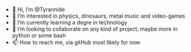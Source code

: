 - 👋 Hi, I’m @Tyrannide
- 👀 I’m interested in physics, dinosaurs, metal music and video-games
- 🌱 I’m currently learning a degre in technology
- 💞️ I’m looking to collaborate on any kind of project, maybe more in python or some bash
- 📫 How to reach me, via gitHub most likely for now

<!---
Tyrannide/Tyrannide is a ✨ special ✨ repository because its `README.md` (this file) appears on your GitHub profile.
You can click the Preview link to take a look at your changes.
--->
